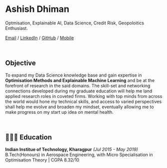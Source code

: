 
# Ashish Dhiman
Optmisation, Explainable AI, Data Science, Credit Risk, Geopoloitics Enthusiast.

[Email](mailto:ashish1610dhiman@gmail.com)  / [LinkedIn](https://www.linkedin.com/in/ashish1610dhiman/) / [GitHub](https://github.com/ashish1610dhiman/) / [Mobile](+91-9805441123)

<!-- <div id="webaddress">
<a href="https://ashish1610dhiman.github.io/ad_cv/">https://ashish1610dhiman.github.io/ad_cv/</a>
| <a href="https://ashish1610dhiman.github.io/ad_cv/">My Digital CV</a>
</div> -->

<br>

## Objective
To expand my Data Science knowledge base and gain expertise in **Optimisation Methods and Explainable Machine Learning** and be at the forefront of research in the said domains. The skill-set and networking connections developed during my graduate education will help me land applied research roles in coveted firms. Working with top minds from across the world would hone my technical skills, and access to varied perspectives shall help me evolve and broaden my mindset, eventually allowing me to make progress on my start up idea on mental health.

<br>

## 👩🏼‍🎓 Education

**Indian Institue of Technology, Kharagpur**  _(Jul 2015 - May 2019)_ <br>
B.Tech(Honours) in Aerospace Engineering, with Micro Specialisation in Optimisation Theory | CGPA 8.32/10
